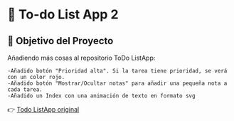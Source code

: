 # 📝 To-do List App 2

## 📆 Objetivo del Proyecto
Añadiendo más cosas al repositorio ToDo ListApp:

    -Añadido botón "Prioridad alta". Si la tarea tiene prioridad, se verá con un color rojo.  
    -Añadido botón "Mostrar/Ocultar notas" para añadir una pequeña nota a cada tarea.
    -Añadido un Index con una animación de texto en formato svg



👉 [Todo ListApp original](https://github.com/CaleroCode/todo-listapp)

